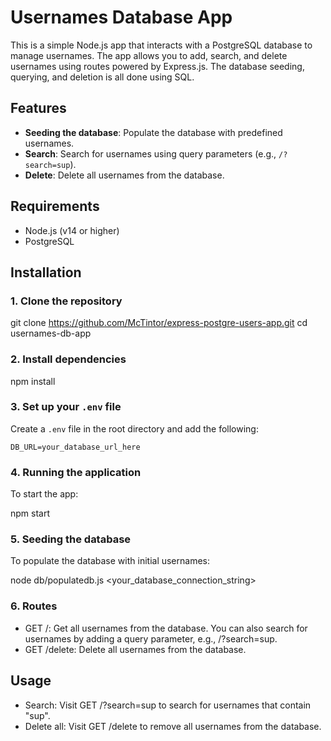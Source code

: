 # Usernames Database App

This is a simple Node.js app that interacts with a PostgreSQL database to manage usernames. The app allows you to add, search, and delete usernames using routes powered by Express.js. The database seeding, querying, and deletion is all done using SQL.

## Features

- **Seeding the database**: Populate the database with predefined usernames.
- **Search**: Search for usernames using query parameters (e.g., `/?search=sup`).
- **Delete**: Delete all usernames from the database.

## Requirements

- Node.js (v14 or higher)
- PostgreSQL

## Installation

### 1. Clone the repository

git clone https://github.com/McTintor/express-postgre-users-app.git
cd usernames-db-app

### 2. Install dependencies

npm install

### 3. Set up your `.env` file

Create a `.env` file in the root directory and add the following:

```env
DB_URL=your_database_url_here
```
### 4. Running the application
To start the app:

npm start

### 5. Seeding the database
To populate the database with initial usernames:

node db/populatedb.js <your_database_connection_string>

### 6. Routes
 - GET /: Get all usernames from the database. You can also search for usernames by adding a query parameter, e.g., /?search=sup.
 - GET /delete: Delete all usernames from the database.

## Usage
 - Search: Visit GET /?search=sup to search for usernames that contain "sup".
 - Delete all: Visit GET /delete to remove all usernames from the database.
